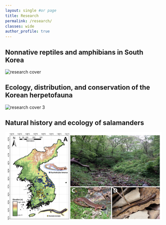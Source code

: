 ```yaml
---
layout: single #or page
title: Research
permalink: /research/
classes: wide
author_profile: true
---
```


## Nonnative reptiles and amphibians in South Korea
![research cover](https://github.com/yucheols/Lycodon_ENM_ver2/assets/85914125/06b06949-4ca1-4504-a7c8-0a56e2cf880f)

## Ecology, distribution, and conservation of the Korean herpetofauna
![research cover 3](/assets/images/research2.png)

## Natural history and ecology of salamanders
![research cover 4](/assets/images/Fig%201.jpg)
